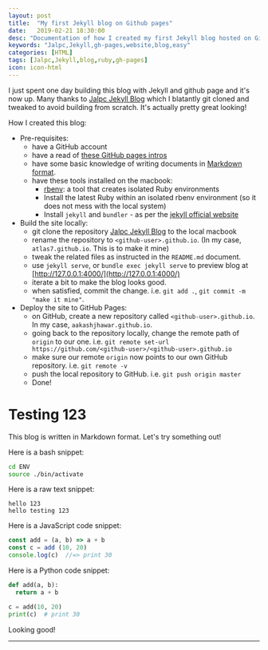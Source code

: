 ```yaml
---
layout: post
title:  "My first Jekyll blog on Github pages"
date:   2019-02-21 18:30:00
desc: "Documentation of how I created my first Jekyll blog hosted on Github pages"
keywords: "Jalpc,Jekyll,gh-pages,website,blog,easy"
categories: [HTML]
tags: [Jalpc,Jekyll,blog,ruby,gh-pages]
icon: icon-html
---
```


I just spent one day building this blog with Jekyll and github page and it's now up. Many thanks to
[Jalpc Jekyll Blog](https://jarrekk.github.io/Jalpc/) which I blatantly git cloned and tweaked to avoid building from
scratch. It's actually pretty great looking!

How I created this blog:

- Pre-requisites:
  - have a GitHub account
  - have a read of [these GitHub pages intros](https://pages.github.com/)
  - have some basic knowledge of writing documents in [Markdown format](https://github.com/adam-p/markdown-here/wiki/Markdown-Cheatsheet).
  - have these tools installed on the macbook:
    - [rbenv](https://github.com/rbenv/rbenv): a tool that creates isolated Ruby environments
    - Install the latest Ruby within an isolated rbenv environment (so it does not mess with the local system)
    - Install `jekyll` and `bundler` - as per the [jekyll official website](https://jekyllrb.com/)
- Build the site locally:
  - git clone the repository [Jalpc Jekyll Blog](https://jarrekk.github.io/Jalpc/) to the local macbook
  - rename the repository to `<github-user>.github.io`. (In my case, `atlas7.github.io`. This is to make it mine)
  - tweak the related files as instructed in the `README.md` document.
  - use `jekyll serve`, or `bundle exec jekyll serve` to preview blog at [http://127.0.0.1:4000/](http://127.0.0.1:4000/)
  - iterate a bit to make the blog looks good.
  - when satisfied, commit the change. i.e. `git add .`, `git commit -m "make it mine"`.
- Deploy the site to GitHub Pages:
  - on GitHub, create a new repository called `<github-user>.github.io`. In my case, `aakashjhawar.github.io`.
  - going back to the repository locally, change the remote path of `origin` to our one. i.e. `git remote set-url https://github.com/<github-user>/<github-user>.github.io`
  - make sure our remote `origin` now points to our own GitHub repository. i.e. `git remote -v`
  - push the local repository to GitHub. i.e. `git push origin master`
  - Done!
  
# Testing 123

This blog is written in Markdown format. Let's try something out!

Here is a bash snippet:

```bash
cd ENV
source ./bin/activate
```

Here is a raw text snippet:

```
hello 123
hello testing 123
```

Here is a JavaScript code snippet:

```javascript
const add = (a, b) => a + b
const c = add (10, 20)
console.log(c)  //=> print 30
```

Here is a Python code snippet:

```python
def add(a, b):
  return a + b

c = add(10, 20)
print(c)  # print 30
```

Looking good!

---
